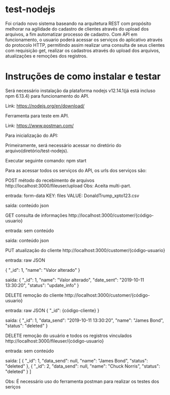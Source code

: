 # test-nodejs

Foi criado novo sistema baseando na arquitetura REST com propósito melhorar na agilidade do cadastro de clientes através do upload dos arquivos, a fim automatizar processo de cadastro. Com API em funcionamento, o usuario poderá acessar os serviços do aplicativo através do protocolo HTTP, permitindo assim realizar uma consulta de seus clientes com requisição get, realizar os cadastros através do upload dos arquivos, atualizações e remoções dos registros.

# Instruções de como instalar e testar

Será necessário instalação da plataforma nodejs v12.14.1(já está incluso npm 6.13.4) para funcionamento do API.

Link: https://nodejs.org/en/download/

Ferramenta para teste em API.

Link: https://www.postman.com/


Para inicialização do API:

Primeiramente, será necessário acessar no diretório do arquivo(diretório/test-nodejs).

Executar seguinte comando: 
npm start



Para as acessar todos os serviços do API, os urls dos serviços são:

POST método do recebimento de arquivos http://localhost:3000/fileuser/upload
Obs: Aceita multi-part.

entrada:
form-data
KEY: files VALUE: DonaldTrump_xpto123.csv

saída:
conteúdo json 

GET consulta de informações http://localhost:3000/customer/{código-usuario}

entrada:
sem conteúdo

saída:
conteúdo json 

PUT atualização do cliente  http://localhost:3000/customer/{código-usuario}

entrada:
raw JSON

{
    "_id": 1,
    "name": "Valor alterado"
}

saída:
{
    "_id": 1,
    "name": "Valor alterado",
    "date_sent": "2019-10-11 13:30:20",
    "status": "update_info"
}


DELETE remoção do cliente http://localhost:3000/customer/{código-usuario}

entrada:
raw JSON
{
    "_id": {código-cliente}
}

saída:
{
    "_id": 1,
    "data_send": "2019-10-11 13:30:20",
    "name": "James Bond",
    "status": "deleted"
}

DELETE remoção do usuário e todos os registros vinculados http://localhost:3000/fileuser/{código-usuario}

entrada:
sem conteúdo

saída:
[
    {
        "_id": 1,
        "data_send": null,
        "name": "James Bond",
        "status": "deleted"
    },
    {
        "_id": 2,
        "data_send": null,
        "name": "Chuck Norris",
        "status": "deleted"
    }
]

Obs: É necessário uso do ferramenta postman para realizar os testes dos seriços
